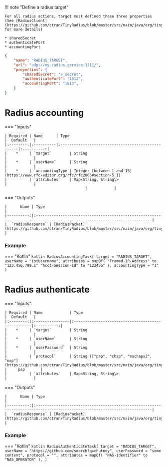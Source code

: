 
!!! note "Define a radius target"

    For all radius actions, target must defined these three properties (See [RadiusClient](https://github.com/ctran/TinyRadius/blob/master/src/main/java/org/tinyradius/util/RadiusClient.java) for more details)

    * sharedSecret
    * authenticatePort
    * accountingPort

```json title="Radius target example"
{
    "name": "RADIUS_TARGET",
    "url": "udp://my.radius.service:1211/",
    "properties": {
        "sharedSecret": "a_secret",
        "authenticatePort": "1812",
        "accountingPort": "1813",
    }
}
```

# Radius accounting

=== "Inputs"

    | Required | Name      | Type                                               |  Default   |
    |:--------:|:----------|:---------------------------------------------------|:----------:|
    |    *     | `target`        | String                                       |            |
    |    *     | `userName`      | String                                       |            |
    |    *     | `accountingType`| Integer [between 1 and 15](https://www.rfc-editor.org/rfc/rfc2866#section-5.1)
    |          | `attributes`    | Map<String, String\>                         |            |
                                        |            |

=== "Outputs"

    |      Name | Type                                                                                                                      |
    |----------:|:--------------------------------------------------------------------------------------------------------------------------|
    |  `radiusResponse` | [RadiusPacket](https://github.com/ctran/TinyRadius/blob/master/src/main/java/org/tinyradius/packet/RadiusPacket.java)  |


### Example

=== "Kotlin"
    ``` kotlin
    RadiusAccountingTask(
        target = "RADIUS_TARGET",
        userName = "iotUsername",
        attributes = mapOf(
          "Framed-IP-Address" to "123.456.789.1"
          "Acct-Session-Id" to "123456"
        ),
        accountingType = "1"
    )
    ```

# Radius authenticate

=== "Inputs"

    | Required | Name            | Type                                               |  Default   |
    |:--------:|:----------------|:---------------------------------------------------|:----------:|
    |    *     | `target`        | String                                             |            |
    |    *     | `userName`      | String                                             |            |
    |    *     | `userPassword`  | String                                             |            |
    |          | `protocol`      | String (["pap", "chap", "mschapv2", "eap"](https://github.com/ctran/TinyRadius/blob/master/src/main/java/org/tinyradius/packet/AccessRequest.java))  |     pap       |
    |          | `attributes`    | Map<String, String\>                               |            |

=== "Outputs"

    |      Name | Type                                                                                                                      |
    |----------:|:--------------------------------------------------------------------------------------------------------------------------|
    |  `radiusResponse` | [RadiusPacket](https://github.com/ctran/TinyRadius/blob/master/src/main/java/org/tinyradius/packet/RadiusPacket.java)               |

### Example

=== "Kotlin"
    ``` kotlin
    RadiusAuthenticateTask(
        target = "RADIUS_TARGET",
        userName = "https://github.com/search?q=chutney",
        userPassword = "some content",
        protocol = "",
        attributes = mapOf(
          "NAS-identifier" to "NAS_OPERATOR"
        ),
    )
    ```
